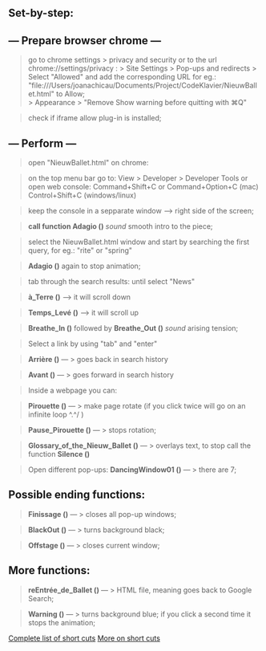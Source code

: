 ## Set-by-step: 

## — Prepare browser chrome —

> go to chrome settings > privacy and security or to the url chrome://settings/privacy :
    > Site Settings > Pop-ups and redirects > Select "Allowed" and add the corresponding URL for eg.: "file:///Users/joanachicau/Documents/Project/CodeKlavier/NieuwBallet.html" to Allow;  
    > Appearance > "Remove Show warning before quitting with ⌘Q"
    
> check if iframe allow plug-in is installed;
 
## — Perform —

> open "NieuwBallet.html" on chrome:

> on the top menu bar go to: View > Developer > Developer Tools or open web console: Command+Shift+C or Command+Option+C (mac)	Control+Shift+C (windows/linux)

> keep the console in a sepparate window —> right side of the screen;

> __call function Adagio ()__ 
  > _sound_ smooth intro to the piece; 

> select the NieuwBallet.html window and start by searching the first query, for eg.: "rite" or "spring"

> __Adagio ()__ again to stop animation;

> tab through the search results: until select "News"

> __à_Terre ()__ —> it will scroll down

> __Temps_Levé ()__ —> it will scroll up

> __Breathe_In ()__ followed by __Breathe_Out ()__
  > _sound_ arising tension; 

> Select a link by using "tab" and "enter"

> __Arrière ()__ — > goes back in search history

> __Avant ()__ — > goes forward in search history

> Inside a webpage you can:

> __Pirouette ()__ — > make page rotate (if you click twice will go on an infinite loop \^.^/ )

> __Pause_Pirouette ()__ — > stops rotation;

> __Glossary_of_the_Nieuw_Ballet ()__ — > overlays text, to stop call the function __Silence ()__ 

> Open different pop-ups: __DancingWindow01 ()__ — > there are 7;

## Possible ending functions: 

> __Finissage ()__ — > closes all pop-up windows;

> __BlackOut ()__ — > turns background black;

> __Offstage ()__  — > closes current window;

## More functions:      

> __reEntrée_de_Ballet ()__ — > HTML file, meaning goes back to Google Search;

> __Warning ()__ — >  turns background blue; if you click a second time it stops the animation;


[Complete list of short cuts](https://support.google.com/accessibility/answer/157179?hl=en)
[More on short cuts](http://kurtle.io/2015/10/11/chrome-console-keyboard-shortcuts.html)
